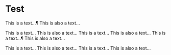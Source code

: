 # Test

This is a text...¶
This is also a text...

This is a text...
This is also a text...
This is a text...
This is also a text...
This is a text...¶
This is also a text...

This is a text...
This is also a text...
This is a text...
This is also a text...
